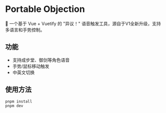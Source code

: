# Portable Objection

🎤 一个基于 Vue + Vuetify 的 "异议！" 语音触发工具，源自于V1全新升级，支持多语言和手势控制。


## 功能
- 支持成步堂、御剑等角色语音
- 手势/鼠标移动触发
- 中英文切换

## 使用方法
```bash
pnpm install
pnpm dev
```